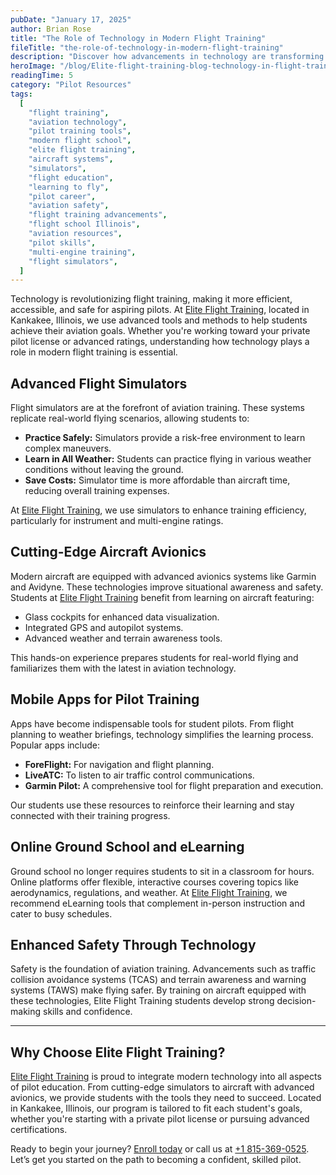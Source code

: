 ```yaml
---
pubDate: "January 17, 2025"
author: Brian Rose
title: "The Role of Technology in Modern Flight Training"
fileTitle: "the-role-of-technology-in-modern-flight-training"
description: "Discover how advancements in technology are transforming flight training, making it more efficient and accessible for aspiring pilots. Learn how Elite Flight Training integrates technology to ensure students receive the highest quality instruction."
heroImage: "/blog/Elite-flight-training-blog-technology-in-flight-training-caleb-woods-unsplash.webp"
readingTime: 5
category: "Pilot Resources"
tags:
  [
    "flight training",
    "aviation technology",
    "pilot training tools",
    "modern flight school",
    "elite flight training",
    "aircraft systems",
    "simulators",
    "flight education",
    "learning to fly",
    "pilot career",
    "aviation safety",
    "flight training advancements",
    "flight school Illinois",
    "aviation resources",
    "pilot skills",
    "multi-engine training",
    "flight simulators",
  ]
---
```


Technology is revolutionizing flight training, making it more efficient, accessible, and safe for aspiring pilots. At [Elite Flight Training](https://eliteproaviation.com/), located in Kankakee, Illinois, we use advanced tools and methods to help students achieve their aviation goals. Whether you're working toward your private pilot license or advanced ratings, understanding how technology plays a role in modern flight training is essential.

## Advanced Flight Simulators

Flight simulators are at the forefront of aviation training. These systems replicate real-world flying scenarios, allowing students to:

- **Practice Safely:** Simulators provide a risk-free environment to learn complex maneuvers.
- **Learn in All Weather:** Students can practice flying in various weather conditions without leaving the ground.
- **Save Costs:** Simulator time is more affordable than aircraft time, reducing overall training expenses.

At [Elite Flight Training](https://eliteproaviation.com/flight-training/), we use simulators to enhance training efficiency, particularly for instrument and multi-engine ratings.

## Cutting-Edge Aircraft Avionics

Modern aircraft are equipped with advanced avionics systems like Garmin and Avidyne. These technologies improve situational awareness and safety. Students at [Elite Flight Training](https://eliteproaviation.com/flight-training/) benefit from learning on aircraft featuring:

- Glass cockpits for enhanced data visualization.
- Integrated GPS and autopilot systems.
- Advanced weather and terrain awareness tools.

This hands-on experience prepares students for real-world flying and familiarizes them with the latest in aviation technology.

## Mobile Apps for Pilot Training

Apps have become indispensable tools for student pilots. From flight planning to weather briefings, technology simplifies the learning process. Popular apps include:

- **ForeFlight:** For navigation and flight planning.
- **LiveATC:** To listen to air traffic control communications.
- **Garmin Pilot:** A comprehensive tool for flight preparation and execution.

Our students use these resources to reinforce their learning and stay connected with their training progress.

## Online Ground School and eLearning

Ground school no longer requires students to sit in a classroom for hours. Online platforms offer flexible, interactive courses covering topics like aerodynamics, regulations, and weather. At [Elite Flight Training](https://eliteproaviation.com/), we recommend eLearning tools that complement in-person instruction and cater to busy schedules.

## Enhanced Safety Through Technology

Safety is the foundation of aviation training. Advancements such as traffic collision avoidance systems (TCAS) and terrain awareness and warning systems (TAWS) make flying safer. By training on aircraft equipped with these technologies, Elite Flight Training students develop strong decision-making skills and confidence.

---

## Why Choose Elite Flight Training?

[Elite Flight Training](https://eliteproaviation.com/) is proud to integrate modern technology into all aspects of pilot education. From cutting-edge simulators to aircraft with advanced avionics, we provide students with the tools they need to succeed. Located in Kankakee, Illinois, our program is tailored to fit each student's goals, whether you're starting with a private pilot license or pursuing advanced certifications.

Ready to begin your journey? [Enroll today](https://eliteproaviation.com/enroll-now/) or call us at [+1 815-369-0525](tel:+18153690525). Let’s get you started on the path to becoming a confident, skilled pilot.
